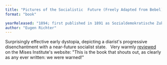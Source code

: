 ```yaml
---
title: "Pictures of the Socialistic  Future (Freely Adapted from Bebel)"
format: "book"

yearReleased: "1894; first published in 1891 as Sozialdemokratische Zukunftsbilder: frei nach Bebel"
author: "Eugen Richter"
---
```

Surprisingly effective early  dystopia, depicting a diarist's progressive disenchantment with a near-future  socialist state.
 
Very warmly <a href="https://mises.org/library/pictures-socialistic-future-0">reviewed</a>  on the Mises Institute's website: "This is the book that shouts out, as clearly  as any ever written: we were warned!"
 